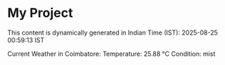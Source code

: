 # My Project

This content is dynamically generated in Indian Time (IST): 2025-08-25 00:59:13 IST


Current Weather in Coimbatore:
Temperature: 25.88 °C
Condition: mist
